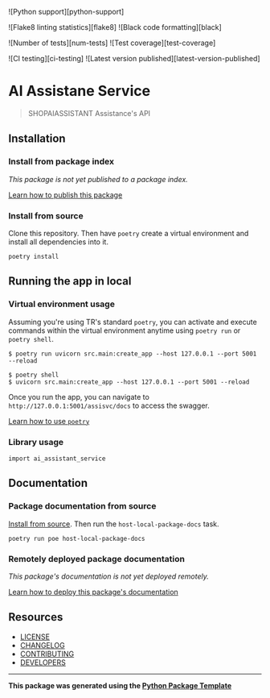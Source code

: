 ![Python support][python-support]

![Flake8 linting statistics][flake8] ![Black code formatting][black]

![Number of tests][num-tests] ![Test coverage][test-coverage]

![CI testing][ci-testing] ![Latest version published][latest-version-published]

# AI Assistane Service

> SHOPAIASSISTANT Assistance's API

## Installation

### Install from package index

<!-- TODO update when package publishing is configured -->

*This package is not yet published to a package index.*

[Learn how to publish this package](https://python.labs.SHOPAIASSISTcom/publishing/publish-your-package/)

### Install from source

Clone this repository. Then have `poetry` create a virtual environment and install all dependencies into it.

```
poetry install
```

## Running the app in local

### Virtual environment usage

Assuming you're using TR's standard `poetry`, you can activate and execute commands within the virtual environment anytime using `poetry run` or `poetry shell`.

```
$ poetry run uvicorn src.main:create_app --host 127.0.0.1 --port 5001 --reload
```

```
$ poetry shell
$ uvicorn src.main:create_app --host 127.0.0.1 --port 5001 --reload
```

Once you run the app, you can navigate to `http://127.0.0.1:5001/assisvc/docs` to access the swagger.

[Learn how to use `poetry`](https://python.labs.com/reference/#poetry)

### Library usage

<!-- TODO add poetry run, poetry shell -->

```
import ai_assistant_service
```

## Documentation

### Package documentation from source

[Install from source](#install-from-source). Then run the `host-local-package-docs` task.

```
poetry run poe host-local-package-docs
```

### Remotely deployed package documentation

<!-- TODO update when documentation is deployed remotely -->

*This package's documentation is not yet deployed remotely.*

[Learn how to deploy this package&#39;s documentation](https://python.labs.com/documentation/deploy-docs/#deploy-for-others)

## Resources

* [LICENSE](LICENSE.md)
* [CHANGELOG](CHANGELOG.md)
* [CONTRIBUTING](CONTRIBUTING.md)
* [DEVELOPERS](DEVELOPERS.md)

---

**This package was generated using the [Python Package Template](https://python.labs.com/)**

<!-- GitHub Badges (see top) -->
